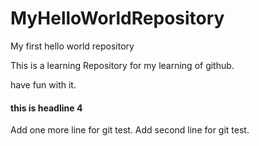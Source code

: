 # MyHelloWorldRepository
My first hello world repository

This is a learning Repository for my learning of github. 

have fun with it. 

#### this is headline 4

Add one more line for git test.
Add second line for git test.
